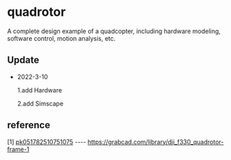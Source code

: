 # quadrotor

A complete design example of a quadcopter, including hardware modeling, software control, motion analysis, etc.



## Update

- 2022-3-10

  1.add Hardware

  2.add Simscape
  
  

## reference

[1]  [pk051782510751075](https://grabcad.com/pk051782510751075-1)  ---- https://grabcad.com/library/dji_f330_quadrotor-frame-1
